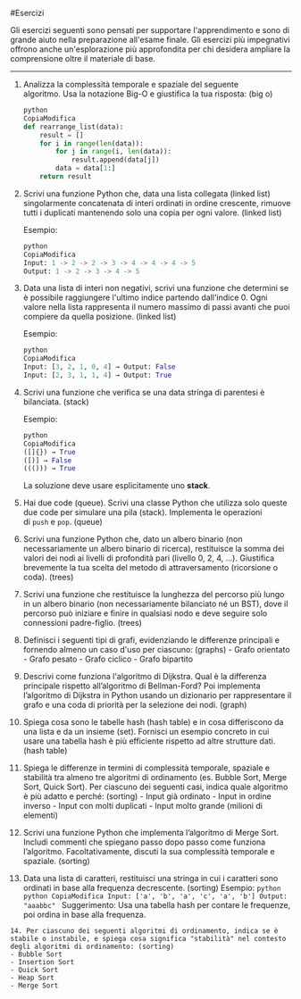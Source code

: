 #Esercizi

Gli esercizi seguenti sono pensati per supportare l'apprendimento e sono di grande aiuto nella preparazione all'esame finale. Gli esercizi più impegnativi offrono anche un'esplorazione più approfondita per chi desidera ampliare la comprensione oltre il materiale di base.

---
1. Analizza la complessità temporale e spaziale del seguente algoritmo. Usa la notazione Big-O e giustifica la tua risposta: (big o)
    
    ```python
    python
    CopiaModifica
    def rearrange_list(data):
        result = []
        for i in range(len(data)):
            for j in range(i, len(data)):
                result.append(data[j])
            data = data[1:]
        return result
    
    ```
 2. Scrivi una funzione Python che, data una lista collegata (linked list) singolarmente concatenata di interi ordinati in ordine crescente, rimuove tutti i duplicati mantenendo solo una copia per ogni valore. (linked list)
    
    Esempio:
    ```python
    python
    CopiaModifica
    Input: 1 -> 2 -> 2 -> 3 -> 4 -> 4 -> 4 -> 5
    Output: 1 -> 2 -> 3 -> 4 -> 5
    ```
 
 3. Data una lista di interi non negativi, scrivi una funzione che determini se è possibile raggiungere l'ultimo indice partendo dall'indice 0. Ogni valore nella lista rappresenta il numero massimo di passi avanti che puoi compiere da quella posizione. (linked list)
    
    Esempio:
    ```python
    python
    CopiaModifica
    Input: [3, 2, 1, 0, 4] → Output: False
    Input: [2, 3, 1, 1, 4] → Output: True
    
    ```
 4. Scrivi una funzione che verifica se una data stringa di parentesi è bilanciata. (stack)

    Esempio:    
    ```python
    python
    CopiaModifica
    ([]{}) → True
    ([)] → False
    ((())) → True
    ```
    La soluzione deve usare esplicitamente uno **stack**.

 5.  Hai due code (queue). Scrivi una classe Python che utilizza solo queste due code per simulare una pila (stack). Implementa le operazioni di `push` e `pop`. (queue)
   
 6.  Scrivi una funzione Python che, dato un albero binario (non necessariamente un albero binario di ricerca), restituisce la somma dei valori dei nodi ai livelli di profondità pari (livello 0, 2, 4, ...). Giustifica brevemente la tua scelta del metodo di attraversamento (ricorsione o coda). (trees)
   
 7.  Scrivi una funzione che restituisce la lunghezza del percorso più lungo in un albero binario (non necessariamente bilanciato né un BST), dove il percorso può iniziare e finire in qualsiasi nodo e deve seguire solo connessioni padre-figlio. (trees)
   
 8.  Definisci i seguenti tipi di grafi, evidenziando le differenze principali e fornendo almeno un caso d'uso per ciascuno: (graphs)
    - Grafo orientato
    - Grafo pesato
    - Grafo ciclico
    - Grafo bipartito
   
  9.  Descrivi come funziona l'algoritmo di Dijkstra. Qual è la differenza principale rispetto all’algoritmo di Bellman-Ford? Poi implementa l’algoritmo di Dijkstra in Python usando un dizionario per rappresentare il grafo e una coda di priorità per la selezione dei nodi. (graph)
   
  10. Spiega cosa sono le tabelle hash (hash table) e in cosa differiscono da una lista e da un insieme (set). Fornisci un esempio concreto in cui usare una tabella hash è più efficiente rispetto ad altre strutture dati. (hash table)
   
  11. Spiega le differenze in termini di complessità temporale, spaziale e stabilità tra almeno tre algoritmi di ordinamento (es. Bubble Sort, Merge Sort, Quick Sort). Per ciascuno dei seguenti casi, indica quale algoritmo è più adatto e perché: (sorting)
    - Input già ordinato
    - Input in ordine inverso
    - Input con molti duplicati
    - Input molto grande (milioni di elementi)
  
  12. Scrivi una funzione Python che implementa l’algoritmo di Merge Sort. Includi commenti che spiegano passo dopo passo come funziona l’algoritmo. Facoltativamente, discuti la sua complessità temporale e spaziale. (sorting)
   
  13.  Data una lista di caratteri, restituisci una stringa in cui i caratteri sono ordinati in base alla frequenza decrescente. (sorting)
    Esempio:
    ```python
    python
    CopiaModifica
    Input: ['a', 'b', 'a', 'c', 'a', 'b']
    Output: "aaabbc"
    ```
    Suggerimento: Usa una tabella hash per contare le frequenze, poi ordina in base alla frequenza.
    
    14. Per ciascuno dei seguenti algoritmi di ordinamento, indica se è stabile o instabile, e spiega cosa significa "stabilità" nel contesto degli algoritmi di ordinamento: (sorting)
    - Bubble Sort
    - Insertion Sort
    - Quick Sort
    - Heap Sort
    - Merge Sort
